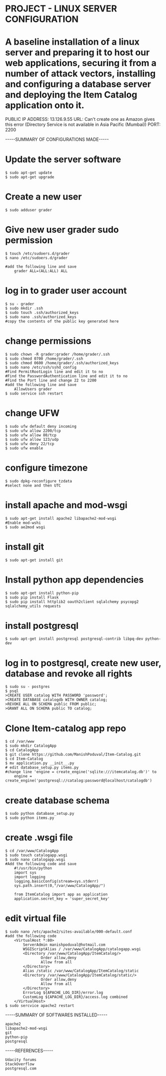 # PROJECT - LINUX SERVER CONFIGURATION

# A baseline installation of a linux server and preparing it to host our web applications, securing it from a number of attack vectors, installing and configuring a database server and deploying the Item Catalog application onto it.

PUBLIC IP ADDRESS: 13.126.9.55 
URL: Can't create one as Amazon gives this error (Directory Service is not available in Asia Pacific (Mumbai))
PORT: 2200

-----SUMMARY OF CONFIGURATIONS MADE-----

# Update the server software
	$ sudo apt-get update
	$ sudo apt-get upgrade
	
# Create a new user	
	$ sudo adduser grader
	
# Give new user grader sudo permission	
	$ touch /etc/sudoers.d/grader
	$ nano /etc/sudoers.d/grader
		
	#add the following line and save	
		grader ALL=(ALL:ALL) ALL

# log in to grader user account
	$ su - grader
	$ sudo mkdir .ssh
	$ sudo touch .ssh/authorized_keys
	$ sudo nano .ssh/authorized_keys
	#copy the contents of the public key generated here

# change permissions 
	$ sudo chown -R grader:grader /home/grader/.ssh
	$ sudo chmod 0700 /home/grader/.ssh
	$ sudo chmod 0600 /home/grader/.ssh/authorized_keys
	$ sudo nano /etc/ssh/sshd_config
	#Find PermitRootLogin line and edit it to no
	#Find the PasswordAuthentication line and edit it to no
	#Find the Port line and change 22 to 2200
	#add the following line and save
		AllowUsers grader
	$ sudo service ssh restart

# change UFW
	$ sudo ufw default deny incoming
	$ sudo ufw allow 2200/tcp
	$ sudo ufw allow 80/tcp
	$ sudo ufw allow 123/udp
	$ sudo ufw deny 22/tcp
	$ sudo ufw enable
	
# configure timezone
	$ sudo dpkg-reconfigure tzdata
	#select none and then UTC
	
# install apache and mod-wsgi
	$ sudo apt-get install apache2 libapache2-mod-wsgi
	#Enable mod-wshi
	$ sudo ae2mod wsgi

# install git
	$ sudo apt-get install git

# Install python app dependencies
	$ sudo apt-get install python-pip
	$ sudo pip install Flask
	$ sudo pip install httplib2 oauth2client sqlalchemy psycopg2 sqlalchemy_utils requests	

# install postgresql
	$ sudo apt-get install postgresql postgresql-contrib libpq-dev python-dev
	
# log in to postgresql, create new user, database and revoke all rights
	$ sudo su - postgres
	$ psql
	>CREATE USER catalog WITH PASSWORD 'password';
	>CREATE DATABASE catalogdb WITH OWNER catalog;
	>REVOKE ALL ON SCHEMA public FROM public;
	>GRANT ALL ON SCHEMA public TO catalog;
	
# Clone Item-catalog app repo
	$ cd /var/www
	$ sudo mkdir CatalogApp
	$ cd CatalogApp
	$ git clone https://github.com/ManishPoduval/Item-Catalog.git
	$ cd Item-Catalog
	$ mv application.py __init__.py
	# edit database_setup.py items.py 
	#change line 'engine = create_engine('sqlite:///itemcatalog.db')' to
		engine = create_engine('postgresql://catalog:password@localhost/catalogdb')


# create database schema
	$ sudo python database_setup.py
	$ sudo python items.py
	
# create .wsgi file
	$ cd /var/www/CatalogApp
	$ sudo touch catalogapp.wsgi
	$ sudo nano catalogapp.wsgi
	#Add the following code and save
		#!/usr/bin/python
		import sys
		import logging
		logging.basicConfig(stream=sys.stderr)
		sys.path.insert(0,"/var/www/CatalogApp/")

		from ItemCatalog import app as application
		application.secret_key = 'super_secret_key'

# edit virtual file
	$ sudo nano /etc/apache2/sites-available/000-default.conf
	#add the following code
		<VirtualHost *:80>
			ServerAdmin manishpoduval@hotmail.com
			WSGIScriptAlias / /var/www/CatalogApp/catalogapp.wsgi
			<Directory /var/www/CatalogApp/ItemCatalog/>
					Order allow,deny
					Allow from all
			</Directory>
			Alias /static /var/www/CatalogApp/ItemCatalog/static
			<Directory /var/www/CatalogApp/ItemCatalog/static/>
					Order allow,deny
					Allow from all
			</Directory>
			ErrorLog ${APACHE_LOG_DIR}/error.log
			CustomLog ${APACHE_LOG_DIR}/access.log combined
		</VirtualHost>
	$ sudo sercvice apache2 restart	


-----SUMMARY OF SOFTWARES INSTALLED-----

	apache2
	libapache2-mod-wsgi
	git
	python-pip
	postgresql
	
-----REFERENCES-----

	Udacity forums
	StackOverflow
	postgresql.com





    
    
